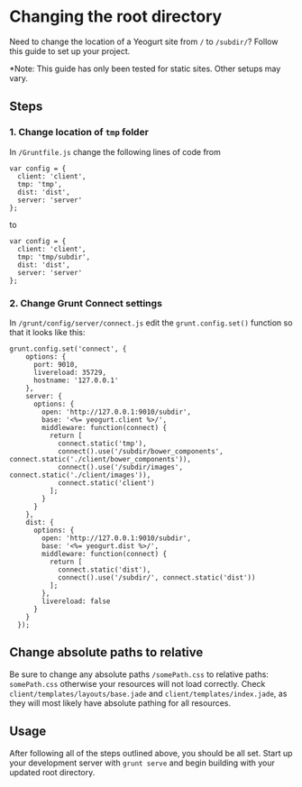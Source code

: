 # Changing the root directory
Need to change the location of a Yeogurt site from `/` to `/subdir/`? Follow this guide to set up your project.

*Note: This guide has only been tested for static sites. Other setups may vary.

## Steps

### 1. Change location of `tmp` folder
In `/Gruntfile.js` change the following lines of code from
```
var config = {
  client: 'client',
  tmp: 'tmp',
  dist: 'dist',
  server: 'server'
};
```
to
```
var config = {
  client: 'client',
  tmp: 'tmp/subdir',
  dist: 'dist',
  server: 'server'
};
```

### 2. Change Grunt Connect settings
In `/grunt/config/server/connect.js` edit the `grunt.config.set()` function so that it looks like this:
```
grunt.config.set('connect', {
    options: {
      port: 9010,
      livereload: 35729,
      hostname: '127.0.0.1'
    },
    server: {
      options: {
        open: 'http://127.0.0.1:9010/subdir',
        base: '<%= yeogurt.client %>/',
        middleware: function(connect) {
          return [
            connect.static('tmp'),
            connect().use('/subdir/bower_components', connect.static('./client/bower_components')),
            connect().use('/subdir/images', connect.static('./client/images')),
            connect.static('client')
          ];
        }
      }
    },
    dist: {
      options: {
        open: 'http://127.0.0.1:9010/subdir',
        base: '<%= yeogurt.dist %>/',
        middleware: function(connect) {
          return [
            connect.static('dist'),
            connect().use('/subdir/', connect.static('dist'))
          ];
        },
        livereload: false
      }
    }
  });
  ```

## Change absolute paths to relative
Be sure to change any absolute paths `/somePath.css` to relative paths: `somePath.css` otherwise your resources will not load correctly. Check `client/templates/layouts/base.jade` and `client/templates/index.jade`, as they will most likely have absolute pathing for all resources.

## Usage
After following all of the steps outlined above, you should be all set. Start up your development server with `grunt serve` and begin building with your updated root directory.
